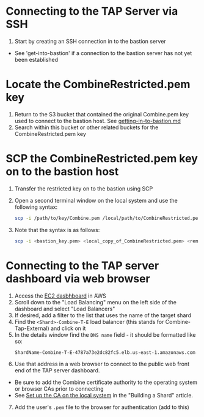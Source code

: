 # Connecting to the TAP Server via SSH

1. Start by creating an SSH connection in to the bastion server
 - See 'get-into-bastion' if a connection to the bastion server has not yet been established

 # Locate the CombineRestricted.pem key

1. Return to the S3 bucket that contained the original Combine.pem key used to connect to the bastion host. See [getting-in-to-bastion.md](./get-into-bastion.md)
2. Search within this bucket or other related buckets for the CombineRestricted.pem key

# SCP the CombineRestricted.pem key on to the bastion host

1. Transfer the restricted key on to the bastion using SCP
2. Open a second terminal window on the local system and use the following syntax:

   ```bash
   scp -i /path/to/key/Combine.pem /local/path/to/CombineRestricted.pem ec2-user@ec2-1-2-3-4.compute-1.amazonaws.com:/home/ec2-user
   ```
3. Note that the syntax is as follows: 

   ```bash
   scp -i <bastion_key.pem> <local_copy_of_CombineRestricted.pem> <remote_username>@<remote_system_dns_name>:<remote_filepath_for_upload>
   ```

# Connecting to the TAP server dashboard via web browser

1. Access the [EC2 dasbhboard](https://us-east-1.console.aws.amazon.com/ec2) in AWS
2. Scroll down to the "Load Balancing" menu on the left side of the dashboard and select "Load Balancers"
3. If desired, add a filter to the list that uses the name of the target shard
4. Find the `<Shard>-Combine-T-E` load balancer (this stands for Combine-Tap-External) and click on it
5. In the details window find the `DNS name` field - it should be formatted like so:
   ```bash
   ShardName-Combine-T-E-4787a73e2dc82fc5.elb.us-east-1.amazonaws.com
   ```
6. Use that address in a web browser to connect to the public web front end of the TAP server dashboard.
  - Be sure to add the Combine certificate authority to the operating system or browser CAs prior to connecting
  - See [Set up the CA on the local system](./build-shard.md#5-set-up-the-ca-on-the-local-system) in the "Building a Shard" article.

7. Add the user's `.pem` file to the browser for authentication (add to this)